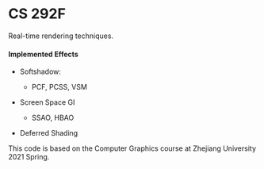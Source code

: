 # CS 292F
Real-time rendering techniques.



#### Implemented Effects

* Softshadow:
  * PCF, PCSS, VSM

* Screen Space GI
  * SSAO, HBAO

* Deferred Shading

  

This code is based on the Computer Graphics course at Zhejiang University 2021 Spring.

